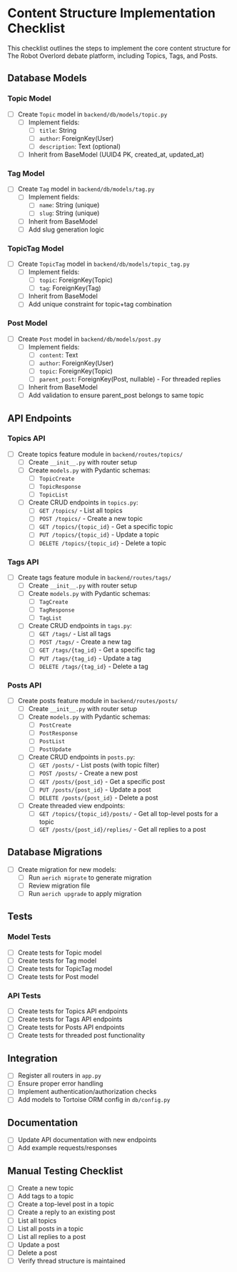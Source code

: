 # Content Structure Implementation Checklist

This checklist outlines the steps to implement the core content structure for The Robot Overlord debate platform, including Topics, Tags, and Posts.

## Database Models

### Topic Model
- [ ] Create `Topic` model in `backend/db/models/topic.py`
  - [ ] Implement fields:
    - [ ] `title`: String
    - [ ] `author`: ForeignKey(User)
    - [ ] `description`: Text (optional)
  - [ ] Inherit from BaseModel (UUID4 PK, created_at, updated_at)

### Tag Model
- [ ] Create `Tag` model in `backend/db/models/tag.py`
  - [ ] Implement fields:
    - [ ] `name`: String (unique)
    - [ ] `slug`: String (unique)
  - [ ] Inherit from BaseModel
  - [ ] Add slug generation logic

### TopicTag Model
- [ ] Create `TopicTag` model in `backend/db/models/topic_tag.py`
  - [ ] Implement fields:
    - [ ] `topic`: ForeignKey(Topic)
    - [ ] `tag`: ForeignKey(Tag)
  - [ ] Inherit from BaseModel
  - [ ] Add unique constraint for topic+tag combination

### Post Model
- [ ] Create `Post` model in `backend/db/models/post.py`
  - [ ] Implement fields:
    - [ ] `content`: Text
    - [ ] `author`: ForeignKey(User)
    - [ ] `topic`: ForeignKey(Topic)
    - [ ] `parent_post`: ForeignKey(Post, nullable) - For threaded replies
  - [ ] Inherit from BaseModel
  - [ ] Add validation to ensure parent_post belongs to same topic

## API Endpoints

### Topics API
- [ ] Create topics feature module in `backend/routes/topics/`
  - [ ] Create `__init__.py` with router setup
  - [ ] Create `models.py` with Pydantic schemas:
    - [ ] `TopicCreate`
    - [ ] `TopicResponse`
    - [ ] `TopicList`
  - [ ] Create CRUD endpoints in `topics.py`:
    - [ ] `GET /topics/` - List all topics
    - [ ] `POST /topics/` - Create a new topic
    - [ ] `GET /topics/{topic_id}` - Get a specific topic
    - [ ] `PUT /topics/{topic_id}` - Update a topic
    - [ ] `DELETE /topics/{topic_id}` - Delete a topic

### Tags API
- [ ] Create tags feature module in `backend/routes/tags/`
  - [ ] Create `__init__.py` with router setup
  - [ ] Create `models.py` with Pydantic schemas:
    - [ ] `TagCreate`
    - [ ] `TagResponse`
    - [ ] `TagList`
  - [ ] Create CRUD endpoints in `tags.py`:
    - [ ] `GET /tags/` - List all tags
    - [ ] `POST /tags/` - Create a new tag
    - [ ] `GET /tags/{tag_id}` - Get a specific tag
    - [ ] `PUT /tags/{tag_id}` - Update a tag
    - [ ] `DELETE /tags/{tag_id}` - Delete a tag

### Posts API
- [ ] Create posts feature module in `backend/routes/posts/`
  - [ ] Create `__init__.py` with router setup
  - [ ] Create `models.py` with Pydantic schemas:
    - [ ] `PostCreate`
    - [ ] `PostResponse`
    - [ ] `PostList`
    - [ ] `PostUpdate`
  - [ ] Create CRUD endpoints in `posts.py`:
    - [ ] `GET /posts/` - List posts (with topic filter)
    - [ ] `POST /posts/` - Create a new post
    - [ ] `GET /posts/{post_id}` - Get a specific post
    - [ ] `PUT /posts/{post_id}` - Update a post
    - [ ] `DELETE /posts/{post_id}` - Delete a post
  - [ ] Create threaded view endpoints:
    - [ ] `GET /topics/{topic_id}/posts/` - Get all top-level posts for a topic
    - [ ] `GET /posts/{post_id}/replies/` - Get all replies to a post

## Database Migrations

- [ ] Create migration for new models:
  - [ ] Run `aerich migrate` to generate migration
  - [ ] Review migration file
  - [ ] Run `aerich upgrade` to apply migration

## Tests

### Model Tests
- [ ] Create tests for Topic model
- [ ] Create tests for Tag model
- [ ] Create tests for TopicTag model
- [ ] Create tests for Post model

### API Tests
- [ ] Create tests for Topics API endpoints
- [ ] Create tests for Tags API endpoints
- [ ] Create tests for Posts API endpoints
- [ ] Create tests for threaded post functionality

## Integration

- [ ] Register all routers in `app.py`
- [ ] Ensure proper error handling
- [ ] Implement authentication/authorization checks
- [ ] Add models to Tortoise ORM config in `db/config.py`

## Documentation

- [ ] Update API documentation with new endpoints
- [ ] Add example requests/responses

## Manual Testing Checklist

- [ ] Create a new topic
- [ ] Add tags to a topic
- [ ] Create a top-level post in a topic
- [ ] Create a reply to an existing post
- [ ] List all topics
- [ ] List all posts in a topic
- [ ] List all replies to a post
- [ ] Update a post
- [ ] Delete a post
- [ ] Verify thread structure is maintained
